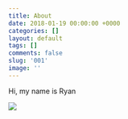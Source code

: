 ```yaml
---
title: About
date: 2018-01-19 00:00:00 +0000
categories: []
layout: default
tags: []
comments: false
slug: '001'
image: ''
---
```

Hi, my name is Ryan

![](/DSC0933.jpg)
